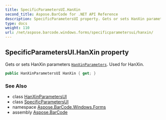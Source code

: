 ```yaml
---
title: SpecificParametersUI.HanXin
second_title: Aspose.BarCode for .NET API Reference
description: SpecificParametersUI property. Gets or sets HanXin parameters HanXinParameters. Used for HanXin
type: docs
weight: 110
url: /net/aspose.barcode.windows.forms/specificparametersui/hanxin/
---
```

## SpecificParametersUI.HanXin property

Gets or sets HanXin parameters [`HanXinParameters`](../../../aspose.barcode.generation/hanxinparameters/). Used for HanXin.

```csharp
public HanXinParametersUI HanXin { get; }
```

### See Also

* class [HanXinParametersUI](../../hanxinparametersui/)
* class [SpecificParametersUI](../)
* namespace [Aspose.BarCode.Windows.Forms](../../specificparametersui/)
* assembly [Aspose.BarCode](../../../)



